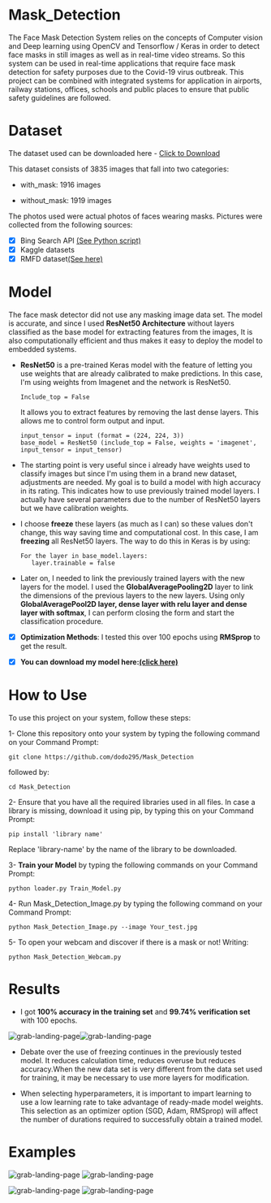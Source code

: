 # Mask_Detection
The Face Mask Detection System relies on the concepts of Computer vision and Deep learning using 
OpenCV and Tensorflow / Keras in order to detect face masks in still images as well as in real-time
video streams. So this system can be used in real-time applications that require face mask detection 
for safety purposes due to the Covid-19 virus outbreak. This project can be combined with integrated
systems for application in airports, railway stations, offices, schools and public places to ensure
that public safety guidelines are followed.

# Dataset
The dataset used can be downloaded here - [Click to Download ](https://drive.google.com/file/d/1NxxBwcPipK28TwKlpVKZSRXkvO-Twi_V/view?usp=sharing)

This dataset consists of 3835 images that fall into two categories:

  - with_mask: 1916 images
   
  - without_mask: 1919 images

The photos used were actual photos of faces wearing masks. Pictures were collected from the following sources:

  - [x] Bing Search API [(See Python script)](https://github.com/chandrikadeb7/Face-Mask-Detection/blob/master/search.py)
  - [x] Kaggle datasets
  - [x] RMFD dataset[(See here)](https://github.com/X-zhangyang/Real-World-Masked-Face-Dataset)

# Model 
The face mask detector did not use any masking image data set. The model is accurate, and since I used
**ResNet50 Architecture** without layers classified as the base model for extracting features from the images,
It is also computationally efficient and thus makes it easy to deploy the model to embedded systems.

- **ResNet50** is a pre-trained Keras model with the feature of letting you use weights that are already
    calibrated to make predictions. In this case, I'm using weights from Imagenet and the network is ResNet50.
      
      Include_top = False 
      
    It allows you to extract features by removing the last dense layers. This allows me to control form output and input.
   
      input_tensor = input (format = (224, 224, 3))
      base_model = ResNet50 (include_top = False, weights = 'imagenet', input_tensor = input_tensor) 
      
- The starting point is very useful since i already have weights used to classify images but since
  I'm using them in a brand new dataset, adjustments are needed. My goal is to build a model with high accuracy
  in its rating. This indicates how to use previously trained model layers. I actually have several parameters
  due to the number of ResNet50 layers but we have calibration weights.

- I choose **freeze** these layers (as much as I can) so these values don't change, this way saving time and computational cost.
  In this case, I am **freezing** all ResNet50 layers. The way to do this in Keras is by using:
  
      For the layer in base_model.layers:
         layer.trainable = false   
         
- Later on, I needed to link the previously trained layers with the new layers for the model.
  I used the **GlobalAveragePooling2D** layer to link the dimensions of the previous layers to the new layers.
  Using only **GlobalAveragePool2D layer, dense layer with relu layer and dense layer with softmax**,
  I can perform closing the form and start the classification procedure.
  
- [x] **Optimization Methods**: I tested this over 100 epochs using **RMSprop** to get the result.

- [x] **You can download my model here:[(click here)](https://drive.google.com/file/d/1VdBF9ZC6WGJ6dfSiH3rOEMzDFhaMf4pb/view?usp=sharing)**


# How to Use
To use this project on your system, follow these steps:

1- Clone this repository onto your system by typing the following command on your Command Prompt:

    git clone https://github.com/dodo295/Mask_Detection

followed by:

    cd Mask_Detection
    
 2- Ensure that you have all the required libraries used in all files.
   In case a library is missing, download it using pip, by typing this on your Command Prompt:
      
    pip install 'library name'

Replace 'library-name' by the name of the library to be downloaded.
    
3- **Train your Model** by typing the following commands on your Command Prompt:
      
    python loader.py Train_Model.py
    
4- Run Mask_Detection_Image.py by typing the following command on your Command Prompt:
    
    python Mask_Detection_Image.py --image Your_test.jpg
    
5- To open your webcam and discover if there is a mask or not! Writing:

    python Mask_Detection_Webcam.py 
   
# Results
- I got **100% accuracy in the training set** and **99.74% verification set** with 100 epochs.

![grab-landing-page](https://github.com/dodo295/Mask_Detection/blob/main/Accuracy%20plot.png)![grab-landing-page](https://github.com/dodo295/Mask_Detection/blob/main/Loss%20plot.png)


- Debate over the use of freezing continues in the previously tested model.
It reduces calculation time, reduces overuse but reduces accuracy.When the new data set is very
different from the data set used for training, it may be necessary to use more layers for modification.


- When selecting hyperparameters, it is important to impart learning to use a low learning rate to take
advantage of ready-made model weights. This selection as an optimizer option (SGD, Adam, RMSprop)
will affect the number of durations required to successfully obtain a trained model.

# Examples
![grab-landing-page](https://github.com/dodo295/Mask_Detection/blob/main/Output1.png)
![grab-landing-page](https://github.com/dodo295/Mask_Detection/blob/main/Output2.png)

![grab-landing-page](https://github.com/dodo295/Mask_Detection/blob/main/Output3.png)
![grab-landing-page](https://github.com/dodo295/Mask_Detection/blob/main/Output4.png)
